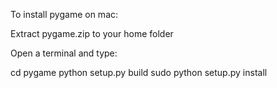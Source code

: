 To install pygame on mac:

Extract pygame.zip to your home folder

Open a terminal and type:

cd pygame
python setup.py build
sudo python setup.py install
